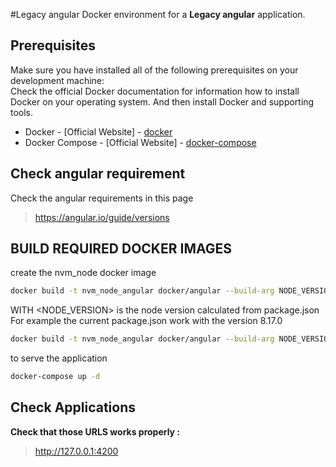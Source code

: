 #Legacy angular
Docker environment for a **Legacy angular** application.
## Prerequisites

Make sure you have installed all of the following prerequisites on your development machine: <br>
Check the official Docker documentation for information how to install Docker on your operating system. And then install Docker and supporting tools.

* Docker - [Official Website] - <a href="https://docs.docker.com/engine/install/">docker</a> <br>
* Docker Compose - [Official Website] - <a href="https://docs.docker.com/compose/install/">docker-compose</a> <br>
## Check angular requirement
Check the angular requirements in this page
> https://angular.io/guide/versions<br>
## BUILD REQUIRED DOCKER IMAGES
create the nvm_node docker image
```bash
docker build -t nvm_node_angular docker/angular --build-arg NODE_VERSION=<NODE_VERSION\>
```
WITH <NODE_VERSION\> is the node version calculated from  package.json
For example the current package.json work with the version 8.17.0 
```bash
docker build -t nvm_node_angular docker/angular --build-arg NODE_VERSION=8.17.0 
```

to serve the application
```bash
docker-compose up -d 
```
## Check Applications
**Check that those URLS works properly :** <br>
> http://127.0.0.1:4200<br>